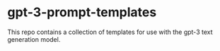 # gpt-3-prompt-templates
This repo contains a collection of templates for use with the gpt-3 text generation model.
